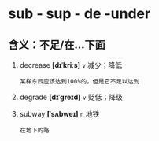 # sub - sup - de -under

## 含义：不足/在...下面

1. decrease **[dɪˈkriːs]** `v` 减少；降低

   ```
   某样东西应该达到100%的，但是它不足以达到
   ```

2. degrade **[dɪˈɡreɪd]** `v` 贬低；降级

3. subway **[ˈsʌbweɪ]** `n` 地铁

   ```
   在地下的路
   ```
